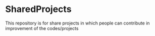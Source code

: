 # SharedProjects
This repository is for share projects in which people can contribute in improvement of the codes/projects
